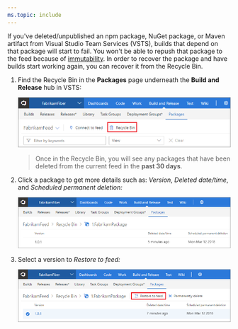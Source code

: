 ```yaml
---
ms.topic: include
---
```


If you've deleted/unpublished an npm package, NuGet package, or Maven artifact from Visual Studio Team Services (VSTS), builds that depend on that package will start to fail.  You won't be able to repush that package to the feed because of [immutability](../feeds/immutability.md).  In order to recover the package and have builds start working again, you can recover it from the Recycle Bin.

1. Find the Recycle Bin in the **Packages** page underneath the **Build and Release** hub in VSTS: 

    ![Visual Studio Team Services Recycle Bin](../_img/recycle-bin/find-recycle-bin.png)

    > Once in the Recycle Bin, you will see any packages that have been deleted from the current feed in the **past 30 days**.

2. Click a package to get more details such as: *Version*, *Deleted date/time*, and *Scheduled permanent deletion:*

    ![Visual Studio Team Services Recycle Bin package view](../_img/recycle-bin/recycle-bin-view.png)

3. Select a version to *Restore to feed:*

    ![Restore a VSTS package with Recycle Bin](../_img/recycle-bin/recycle-bin-restore.png)






